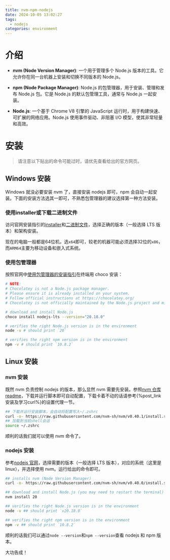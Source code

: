 ```yaml
---
title: nvm-npm-nodejs
date: 2024-10-05 13:02:27
tags:
  - nodejs
categories: environment
---
```


<meta name="referrer" content="no-referrer" />

<!-- toc -->

# 介绍

- **nvm (Node Version Manager)**: 一个用于管理多个 Node.js 版本的工具。它允许你在同一台机器上安装和切换不同版本的 Node.js。

- **npm (Node Package Manager)**: Node.js 的包管理器，用于安装、管理和发布 Node.js 包。它是 Node.js 的默认包管理工具，通常与 Node.js 一起安装。

- **Node.js**: 一个基于 Chrome V8 引擎的 JavaScript 运行时，用于构建快速、可扩展的网络应用。Node.js 使用事件驱动、非阻塞 I/O 模型，使其非常轻量和高效。

# 安装

> 请注意以下贴出的命令可能过时，请优先查看给出的官方网页。

## Windows 安装

Windows 就没必要安装 nvm 了，直接安装 nodejs 即可，npm 会自动一起安装。下面的安装方法选其一即可，不熟悉包管理器的建议选择第一种方法安装。

### 使用installer或下载二进制文件

访问官网安装指引的[installer](https://nodejs.org/en/download/prebuilt-installer)和[二进制文件](https://nodejs.org/en/download/prebuilt-binaries)，选择正确的版本（一般选择 LTS 版本）和架构安装。

现在的电脑一般都是64位机，选`x64`即可，较老的机器可能必须选择32位的`x86`，而`ARM64`主要为移动设备和嵌入式系统。

### 使用包管理器

按照官网中[使用包管理器的安装指引](https://nodejs.org/en/download/package-manager)在终端用 choco 安装：

```sh
# NOTE:
# Chocolatey is not a Node.js package manager.
# Please ensure it is already installed on your system.
# Follow official instructions at https://chocolatey.org/
# Chocolatey is not officially maintained by the Node.js project and might not support the v20.18.0 version of Node.js

# download and install Node.js
choco install nodejs-lts --version="20.18.0"

# verifies the right Node.js version is in the environment
node -v # should print `20`

# verifies the right npm version is in the environment
npm -v # should print `10.8.2`
```

## Linux 安装

### nvm 安装

既然 nvm 负责控制 nodejs 的版本，那么显然 nvm 需要先安装。参照[nvm 仓库 readme](https://github.com/nvm-sh/nvm##installing-and-updating)，下载并运行脚本即可自动配置，下载卡着不动的话请参考{%post_link 安装及学习curl%}的设置代理一节。

```sh
## 下载并运行安装脚本，会自动将配置写入~/.zshrc
curl -o- https://raw.githubusercontent.com/nvm-sh/nvm/v0.40.1/install.sh | bash
## 加载到当前shell会话
source ~/.zshrc
```

顺利的话我们就可以使用 nvm 命令了。

### nodejs 安装

参考[nodejs 官网](https://nodejs.org/zh-cn/download/package-manager)，选择需要的版本（一般选择 LTS 版本），对应的系统（这里是 linux），并选择使用 nvm。运行给出的命令即可。

```sh
## installs nvm (Node Version Manager)
curl -o- https://raw.githubusercontent.com/nvm-sh/nvm/v0.40.0/install.sh | bash

## download and install Node.js (you may need to restart the terminal)
nvm install 20

## verifies the right Node.js version is in the environment
node -v ## should print `v20.18.0`

## verifies the right npm version is in the environment
npm -v ## should print `10.8.2`
```

顺利的话我们可以通过`node --version`和`npm --version`查看 nodejs 和 npm 版本。

大功告成！
